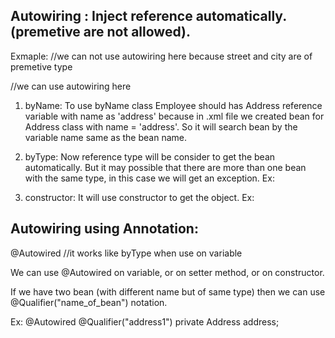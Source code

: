 ## Autowiring : Inject reference automatically. (premetive are not allowed).

Exmaple: 
//we can not use autowiring here because street and city are of premetive type
<bean name="address" class="com.sachin.autowiring.Address" p:street="Meerpur" p:city="BSR" />

//we can use autowiring here 
<bean name="employee" class="com.sachin.autowiring.Employee" autowire ="byName" />

1. byName: To use byName class Employee should has Address reference variable with name as 'address' 
            because in .xml file we created bean for Address class with name = 'address'. So it will 
            search bean by the variable name same as the bean name.
2. byType: Now reference type will be consider to get the bean automatically. But it may possible that
           there are more than one bean with the same type, in this case we will get an exception.
   Ex: 
   <bean name="employee" class="com.sachin.autowiring.Employee" autowire ="byName" />           

3. constructor: It will use constructor to get the object.
   Ex:
   <bean name="employee3" class="com.sachin.autowiring.Employee" autowire ="constructor" />




## Autowiring using Annotation:
@Autowired  //it works like byType when use on variable

We can use @Autowired on variable, or on setter method, or on constructor.

If we have two bean (with different name but of same type) then we can use @Qualifier("name_of_bean") 
notation.

Ex:
   @Autowired
   @Qualifier("address1")
   private Address address;